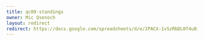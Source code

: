 ```yaml
---
title: qc89-standings
owner: Mic Qsenoch
layout: redirect
redirect: https://docs.google.com/spreadsheets/d/e/2PACX-1vSzRbDL0f4u0iErGrYqGXMvfSNyYzobI7vVriWGU6in4zZU7bnSwM9QtcqeufXDQV_i97Dpbea6rB0q/pubhtml
---
```

